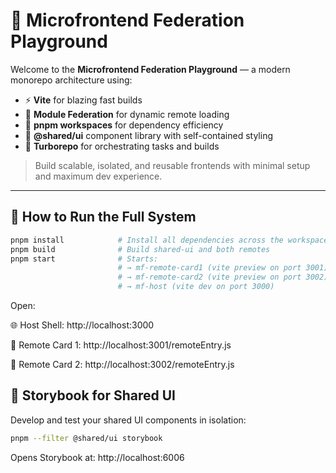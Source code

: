 # 🧩 Microfrontend Federation Playground

Welcome to the **Microfrontend Federation Playground** — a modern monorepo architecture using:

- ⚡ **Vite** for blazing fast builds
- 🎯 **Module Federation** for dynamic remote loading
- 🧱 **pnpm workspaces** for dependency efficiency
- 🎨 **@shared/ui** component library with self-contained styling
- 🔧 **Turborepo** for orchestrating tasks and builds

> Build scalable, isolated, and reusable frontends with minimal setup and maximum dev experience.

---

## 🚀 How to Run the Full System

```bash
pnpm install            # Install all dependencies across the workspace
pnpm build              # Build shared-ui and both remotes
pnpm start              # Starts:
                        # → mf-remote-card1 (vite preview on port 3001)
                        # → mf-remote-card2 (vite preview on port 3002)
                        # → mf-host (vite dev on port 3000)
```
Open:

🌐 Host Shell: http://localhost:3000

🧩 Remote Card 1: http://localhost:3001/remoteEntry.js

🧩 Remote Card 2: http://localhost:3002/remoteEntry.js

## 🎨 Storybook for Shared UI
Develop and test your shared UI components in isolation:
```bash
pnpm --filter @shared/ui storybook
```
Opens Storybook at: http://localhost:6006

